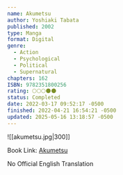 ```yaml
---
name: Akumetsu
author: Yoshiaki Tabata
published: 2002
type: Manga
format: Digital
genre:
  - Action
  - Psychological
  - Political
  - Supernatural
chapters: 162
ISBN: 9782351800256
rating: 🌕🌕🌕🌑🌑
status: Completed
date: 2022-03-17 09:52:17 -0500
finished: 2022-04-21 16:54:21 -0500
updated: 2025-05-16 13:18:57 -0500
---
```


![[akumetsu.jpg|300]]

Book Link: [Akumetsu](https://myanimelist.net/manga/1101/Akumetsu)

No Official English Translation
